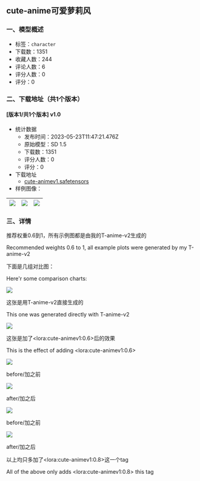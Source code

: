 ## cute-anime可爱萝莉风
### 一、模型概述

- 标签：`character`
- 下载数：1351
- 收藏人数：244
- 评论人数：6
- 评分人数：0
- 评分：0

### 二、下载地址（共1个版本）

#### [版本1/共1个版本] v1.0

- 统计数据
  - 发布时间：2023-05-23T11:47:21.476Z
  - 原始模型：SD 1.5
  - 下载数：1351
  - 评分人数：0
  - 评分：0
- 下载地址
  - [cute-animev1.safetensors](https://civitai.com/api/download/models/78783)
- 样例图像：

| <img src="https://image.civitai.com/xG1nkqKTMzGDvpLrqFT7WA/26780683-8fa3-434d-b9b7-4df21ac3c284/width=450/882989.jpeg" /> | <img src="https://image.civitai.com/xG1nkqKTMzGDvpLrqFT7WA/bf2e9a4d-bbb2-4b26-8104-6947096c4037/width=450/882963.jpeg" /> | <img src="https://image.civitai.com/xG1nkqKTMzGDvpLrqFT7WA/7d7e858d-1fc7-463b-9454-0da2b920c1b1/width=450/886492.jpeg" /> |
| ---- | ---- | ---- |


### 三、详情
<p>推荐权重0.6到1，所有示例图都是由我的T-anime-v2生成的</p><p>Recommended weights 0.6 to 1, all example plots were generated by my T-anime-v2</p><p></p><p>下面是几组对比图：</p><p>Here'r some comparison charts:</p><img src="https://image.civitai.com/xG1nkqKTMzGDvpLrqFT7WA/e8395512-74d7-49da-8a37-c7ea32c81b56/width=525/e8395512-74d7-49da-8a37-c7ea32c81b56.jpeg" /><p>这张是用T-anime-v2直接生成的</p><p>This one was generated directly with T-anime-v2</p><p></p><img src="https://image.civitai.com/xG1nkqKTMzGDvpLrqFT7WA/62f939e0-4ff5-4df5-bc27-dedbb64a006f/width=525/62f939e0-4ff5-4df5-bc27-dedbb64a006f.jpeg" /><p>这张是加了&lt;lora:cute-animev1:0.6&gt;后的效果</p><p>This is the effect of adding &lt;lora:cute-animev1:0.6&gt;</p><p></p><img src="https://image.civitai.com/xG1nkqKTMzGDvpLrqFT7WA/f6a380bf-59d8-489d-9cdb-e6fc12527937/width=525/f6a380bf-59d8-489d-9cdb-e6fc12527937.jpeg" /><p>before/加之前</p><p></p><img src="https://image.civitai.com/xG1nkqKTMzGDvpLrqFT7WA/d607d062-63dc-46cf-8240-bd4a08290e35/width=525/d607d062-63dc-46cf-8240-bd4a08290e35.jpeg" /><p>after/加之后</p><p></p><img src="https://image.civitai.com/xG1nkqKTMzGDvpLrqFT7WA/4be112e6-e1fc-4a6a-989a-5f0cca431e2c/width=525/4be112e6-e1fc-4a6a-989a-5f0cca431e2c.jpeg" /><p>before/加之前</p><p></p><img src="https://image.civitai.com/xG1nkqKTMzGDvpLrqFT7WA/57626305-d8e7-4dee-bb6a-2aa3560217df/width=525/57626305-d8e7-4dee-bb6a-2aa3560217df.jpeg" /><p>after/加之后</p><p></p><p>以上均只多加了&lt;lora:cute-animev1:0.8&gt;这一个tag</p><p>All of the above only adds &lt;lora:cute-animev1:0.8&gt; this tag</p>